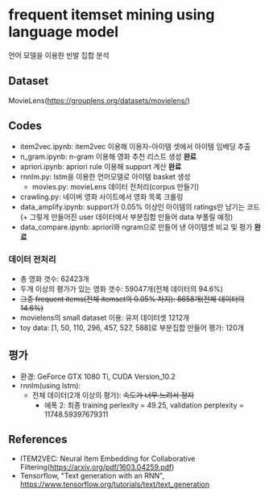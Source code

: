 # frequent itemset mining using language model
언어 모델을 이용한 빈발 집합 분석

## Dataset
MovieLens(https://grouplens.org/datasets/movielens/)

## Codes
* item2vec.ipynb: item2vec 이용해 이용자-아이템 셋에서 아이템 임베딩 추출
* n_gram.ipynb: n-gram 이용해 영화 추천 리스트 생성 __완료__
* apriori.ipynb: apriori rule 이용해 support 계산 __완료__
* rnnlm.py: lstm을 이용한 언어모델로 아이템 basket 생성
    * movies.py: movieLens 데이터 전처리(corpus 만들기)
* crawling.py: 네이버 영화 사이트에서 영화 목록 크롤링
* data_amplify.ipynb: support가 0.05% 이상인 아이템의 ratings만 남기는 코드(+ 그렇게 만들어진 user 데이터에서 부분집합 만들어 data 부풀릴 예정)
* data_compare.ipynb: apriori와 ngram으로 만들어 낸 아이템셋 비교 및 평가 __완료__

### 데이터 전처리
* 총 영화 갯수: 62423개
* 두개 이상의 평가가 있는 영화 갯수: 59047개(전체 데이터의 94.6%)
* ~~그중 frequent items(전체 itemset의 0.05% 차지): 8658개(전체 데이터의 14.6%)~~
* movielens의 small dataset 이용: 유저 데이터셋 1212개
* toy data: [1, 50, 110, 296, 457, 527, 588]로 부분집합 만들어 평가: 120개

## 평가
* 환경: GeForce GTX 1080 Ti, CUDA Version_10.2    
* rnnlm(using lstm):
  * 전체 데이터(2개 이상의 평가): ~~속도가 너무 느려서 정지~~
    * 에폭 2: 최종 training perlexity = 49.25, validation perplexity = 11748.59397679311

## References
* ITEM2VEC: Neural Item Embedding for Collaborative Filtering(https://arxiv.org/pdf/1603.04259.pdf)
* Tensorflow, "Text generation with an RNN", https://www.tensorflow.org/tutorials/text/text_generation
